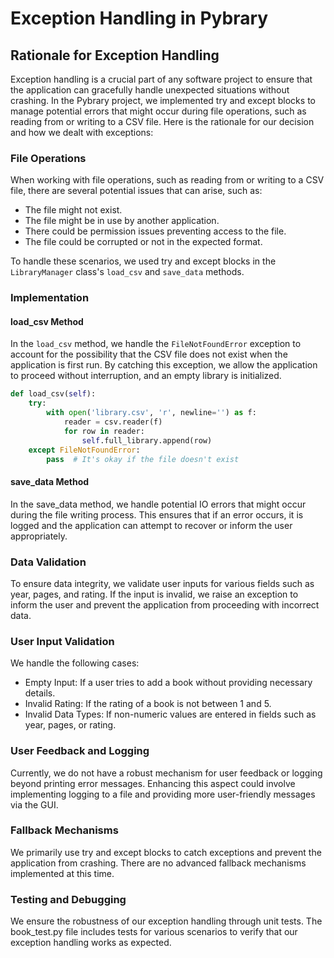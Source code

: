 # Exception Handling in Pybrary

## Rationale for Exception Handling

Exception handling is a crucial part of any software project to ensure that the application can gracefully handle unexpected situations without crashing. In the Pybrary project, we implemented try and except blocks to manage potential errors that might occur during file operations, such as reading from or writing to a CSV file. Here is the rationale for our decision and how we dealt with exceptions:

### File Operations

When working with file operations, such as reading from or writing to a CSV file, there are several potential issues that can arise, such as:

- The file might not exist.
- The file might be in use by another application.
- There could be permission issues preventing access to the file.
- The file could be corrupted or not in the expected format.

To handle these scenarios, we used try and except blocks in the `LibraryManager` class's `load_csv` and `save_data` methods.

### Implementation

#### load_csv Method

In the `load_csv` method, we handle the `FileNotFoundError` exception to account for the possibility that the CSV file does not exist when the application is first run. By catching this exception, we allow the application to proceed without interruption, and an empty library is initialized.

```python
def load_csv(self):
    try:
        with open('library.csv', 'r', newline='') as f:
            reader = csv.reader(f)
            for row in reader:
                self.full_library.append(row)
    except FileNotFoundError:
        pass  # It's okay if the file doesn't exist
```
#### save_data Method
In the save_data method, we handle potential IO errors that might occur during the file writing process. This ensures that if an error occurs, it is logged and the application can attempt to recover or inform the user appropriately.

### Data Validation
To ensure data integrity, we validate user inputs for various fields such as year, pages, and rating. If the input is invalid, we raise an exception to inform the user and prevent the application from proceeding with incorrect data.

### User Input Validation
We handle the following cases:

- Empty Input: If a user tries to add a book without providing necessary details.
- Invalid Rating: If the rating of a book is not between 1 and 5.
- Invalid Data Types: If non-numeric values are entered in fields such as year, pages, or rating.

### User Feedback and Logging
Currently, we do not have a robust mechanism for user feedback or logging beyond printing error messages. Enhancing this aspect could involve implementing logging to a file and providing more user-friendly messages via the GUI.

### Fallback Mechanisms
We primarily use try and except blocks to catch exceptions and prevent the application from crashing. There are no advanced fallback mechanisms implemented at this time.

### Testing and Debugging
We ensure the robustness of our exception handling through unit tests. The book_test.py file includes tests for various scenarios to verify that our exception handling works as expected.

